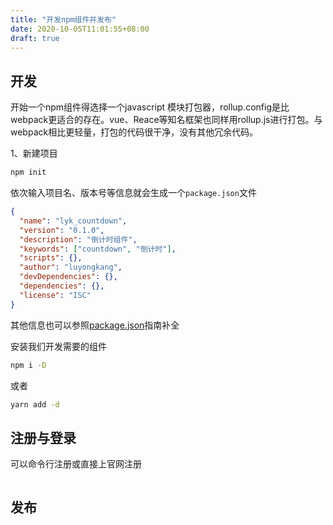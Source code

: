 ```yaml
---
title: "开发npm组件并发布"
date: 2020-10-05T11:01:55+08:00
draft: true
---
```


## 开发

开始一个npm组件得选择一个javascript 模块打包器，rollup.config是比webpack更适合的存在。vue、Reace等知名框架也同样用rollup.js进行打包。与webpack相比更轻量，打包的代码很干净，没有其他冗余代码。

1、新建项目

```bash
npm init
```

依次输入项目名、版本号等信息就会生成一个`package.json`文件

```json
{
  "name": "lyk_countdown",
  "version": "0.1.0",
  "description": "倒计时组件",
  "keywords": ["countdown", "倒计时"],
  "scripts": {},
  "author": "luyongkang",
  "devDependencies": {},
  "dependencies": {},
  "license": "ISC"
}
```

其他信息也可以参照[package.json](https://nodejs.dev/learn/the-package-json-guide)指南补全

安装我们开发需要的组件

```bash
npm i -D
```
或者
```bash
yarn add -d
```







## 注册与登录

可以命令行注册或直接上官网注册

```bash

```

## 

## 发布

